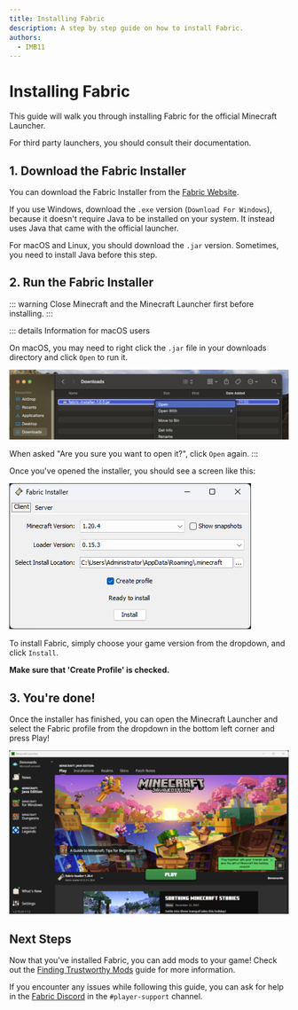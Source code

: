 ```yaml
---
title: Installing Fabric
description: A step by step guide on how to install Fabric.
authors:
  - IMB11
---
```


# Installing Fabric

This guide will walk you through installing Fabric for the official Minecraft Launcher.

For third party launchers, you should consult their documentation.

## 1. Download the Fabric Installer

You can download the Fabric Installer from the [Fabric Website](https://fabricmc.net/use/).

If you use Windows, download the `.exe` version (`Download For Windows`), because it doesn't require Java to be installed on your system. It instead uses Java that came with the official launcher.

For macOS and Linux, you should download the `.jar` version. Sometimes, you need to install Java before this step.

## 2. Run the Fabric Installer

::: warning
Close Minecraft and the Minecraft Launcher first before installing.
:::

::: details Information for macOS users

On macOS, you may need to right click the `.jar` file in your downloads directory and click `Open` to run it.

![Fabric Installer with "Install" highlighted.](/assets/players/installing-fabric/macos-downloads.png)

When asked "Are you sure you want to open it?", click `Open` again.
:::

Once you've opened the installer, you should see a screen like this:

![Fabric Installer with "Install" highlighted.](/assets/players/installing-fabric/installer-screen.png)

To install Fabric, simply choose your game version from the dropdown, and click `Install`.

**Make sure that 'Create Profile' is checked.**  

## 3. You're done!

Once the installer has finished, you can open the Minecraft Launcher and select the Fabric profile from the dropdown in the bottom left corner and press Play! 

![Minecraft Launcher with Fabric profile selected.](/assets/players/installing-fabric/launcher-screen.png)

## Next Steps

Now that you've installed Fabric, you can add mods to your game! Check out the [Finding Trustworthy Mods](./finding-mods.md) guide for more information.

If you encounter any issues while following this guide, you can ask for help in the [Fabric Discord](https://discord.gg/v6v4pMv) in the `#player-support` channel.  